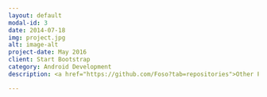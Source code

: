 ```yaml
---
layout: default
modal-id: 3
date: 2014-07-18
img: project.jpg
alt: image-alt
project-date: May 2016
client: Start Bootstrap
category: Android Development
description: <a href="https://github.com/Foso?tab=repositories">Other Projects</a>

---
```

